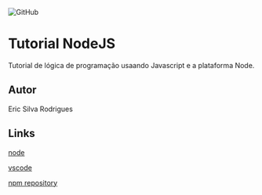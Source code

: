 ![GitHub](https://img.shields.io/github/license/ericsilvarodrigues/node)
# Tutorial NodeJS
Tutorial de lógica de programação usaando Javascript e a plataforma Node.
## Autor 
Eric Silva Rodrigues 
## Links
[node](https://nodejs.org/en/)

[vscode](https://code.visualstudio.com/download)

[npm repository](https://www.npmjs.com/package/repository)
